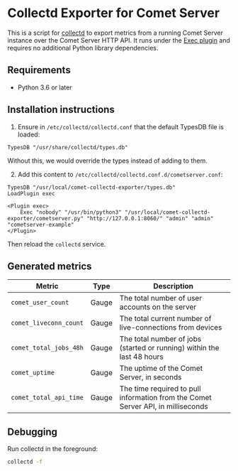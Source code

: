 # Collectd Exporter for Comet Server

This is a script for [collectd](https://collectd.org/) to export metrics from a running Comet Server instance over the Comet Server HTTP API. It runs under the [Exec plugin](https://collectd.org/wiki/index.php/Plugin:Exec) and requires no additional Python library dependencies.

## Requirements

- Python 3.6 or later

## Installation instructions

1. Ensure in `/etc/collectd/collectd.conf` that the default TypesDB file is loaded:

```
TypesDB "/usr/share/collectd/types.db"
```

Without this, we would override the types instead of adding to them.

2. Add this content to `/etc/collectd/collectd.conf.d/cometserver.conf`:

```
TypesDB "/usr/local/comet-collectd-exporter/types.db"
LoadPlugin exec

<Plugin exec>
	Exec "nobody" "/usr/bin/python3" "/usr/local/comet-collectd-exporter/cometserver.py" "http://127.0.0.1:8060/" "admin" "admin" "cometserver-example"
</Plugin>
```

Then reload the `collectd` service.

## Generated metrics

|Metric                |Type  |Description
|----------------------|------|----
|`comet_user_count`    |Gauge |The total number of user accounts on the server
|`comet_liveconn_count`|Gauge |The total current number of live-connections from devices
|`comet_total_jobs_48h`|Gauge |The total number of jobs (started or running) within the last 48 hours
|`comet_uptime`        |Gauge |The uptime of the Comet Server, in seconds
|`comet_total_api_time`|Gauge |The time required to pull information from the Comet Server API, in milliseconds

## Debugging

Run collectd in the foreground:

```bash
collectd -f
```
